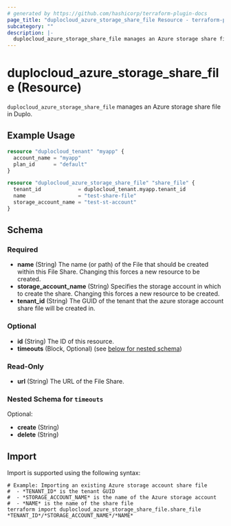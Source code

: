 ```yaml
---
# generated by https://github.com/hashicorp/terraform-plugin-docs
page_title: "duplocloud_azure_storage_share_file Resource - terraform-provider-duplocloud"
subcategory: ""
description: |-
  duplocloud_azure_storage_share_file manages an Azure storage share file in Duplo.
---
```


# duplocloud_azure_storage_share_file (Resource)

`duplocloud_azure_storage_share_file` manages an Azure storage share file in Duplo.

## Example Usage

```terraform
resource "duplocloud_tenant" "myapp" {
  account_name = "myapp"
  plan_id      = "default"
}

resource "duplocloud_azure_storage_share_file" "share_file" {
  tenant_id            = duplocloud_tenant.myapp.tenant_id
  name                 = "test-share-file"
  storage_account_name = "test-st-account"
}
```

<!-- schema generated by tfplugindocs -->
## Schema

### Required

- **name** (String) The name (or path) of the File that should be created within this File Share. Changing this forces a new resource to be created.
- **storage_account_name** (String) Specifies the storage account in which to create the share. Changing this forces a new resource to be created.
- **tenant_id** (String) The GUID of the tenant that the azure storage account share file will be created in.

### Optional

- **id** (String) The ID of this resource.
- **timeouts** (Block, Optional) (see [below for nested schema](#nestedblock--timeouts))

### Read-Only

- **url** (String) The URL of the File Share.

<a id="nestedblock--timeouts"></a>
### Nested Schema for `timeouts`

Optional:

- **create** (String)
- **delete** (String)

## Import

Import is supported using the following syntax:

```shell
# Example: Importing an existing Azure storage account share file
#  - *TENANT_ID* is the tenant GUID
#  - *STORAGE_ACCOUNT_NAME* is the name of the Azure storage account
#  - *NAME* is the name of the share file
terraform import duplocloud_azure_storage_share_file.share_file *TENANT_ID*/*STORAGE_ACCOUNT_NAME*/*NAME*
```

